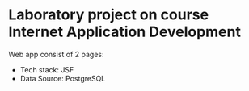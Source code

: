 # Laboratory project on course Internet Application Development
Web app consist of 2 pages:
- Tech stack: JSF
- Data Source: PostgreSQL
